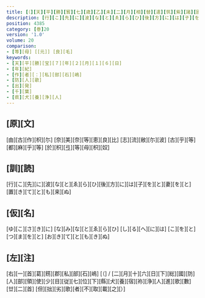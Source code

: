 ```yaml
---
title: [（][天][平][勝][寳][七][歳][乙][未][二][月][相][替][遣][筑][紫][諸][國][防][人][等][歌][）]
description: [行][こ][先][に][波][な][と][ゑ][ら][ひ][後][方][に][は][子][を][と][妻][を][と][置][き][て][と][も][来][ぬ]
position: 4385
category: [巻]20
version: '1.0'
volume: 20
comparison:
- [等][母] [[元]] [良][毛]
keywords:
- [天][平][勝][宝][７][年][２][月][１][６][日]
- [年][紀]
- [作][者][：][私][部][石][嶋]
- [防][人][歌]
- [出][発]
- [千][葉]
- [県][犬][養][浄][人]
---
```


## [原][文]

[由][古][作][枳][尓] [奈][美][奈][等][恵][良][比] [志][流][敝][尓][波] [古][乎][等][都][麻][乎][等] [於][枳][弖][等][母][枳][奴]

## [訓][読]

[行][こ][先][に][波][な][と][ゑ][ら][ひ][後][方][に][は][子][を][と][妻][を][と][置][き][て][と][も][来][ぬ]

## [仮][名]

[ゆ][こ][さ][き][に] [な][み][な][と][ゑ][ら][ひ] [し][る][へ][に][は] [こ][を][と][つ][ま][を][と] [お][き][て][と][も][き][ぬ]

## [左][注]

[右][一][首][葛][餝][郡][私][部][石][嶋] [（] / [二][月][十][六][日][下][総][國][防][人][部][領][使][少][目][従][七][位][下][縣][犬][養][宿][祢][浄][人][進][歌][數][廿][二][首] [但][拙][劣][歌][者][不][取][載][之][）]

